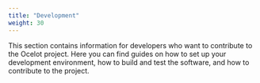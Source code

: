 ```yaml
---
title: "Development"
weight: 30
---
```


This section contains information for developers who want to contribute to the Ocelot project. Here you can find guides on how to set up your development environment, how to build and test the software, and how to contribute to the project.

